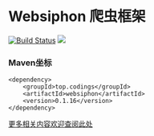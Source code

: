 # Websiphon 爬虫框架

[![Build Status](https://travis-ci.org/monstercodings/websiphon.svg?branch=master)](https://travis-ci.org/monstercodings/websiphon)
![](https://img.shields.io/badge/language-java-blue.svg)

### Maven坐标

```
<dependency>
    <groupId>top.codings</groupId>
    <artifactId>websiphon</artifactId>
    <version>0.1.16</version>
</dependency>
```

[更多相关内容欢迎查阅此处](https://github.com/monstercodings/websiphon/wiki)